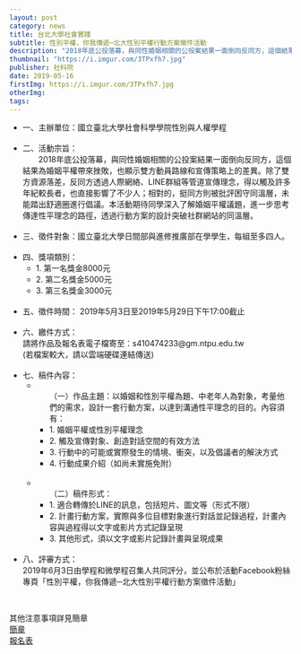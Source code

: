 ```yaml
---
layout: post
category: news
title: 台北大學社會實踐
subtitle: 性別平權，你我傳遞─北大性別平權行動方案徵件活動
description: "2018年底公投落幕，與同性婚姻相關的公投案結果一面倒向反同方，這個結果為婚姻平權帶來挫敗，也顯示雙方動員路線和宣傳策略上的差異。除了雙方資源落差，反同方透過人際網絡、LINE群組等管道宣傳理念，得以觸及許多年紀較長者，也直接影響了不少人；相對的，挺同方則被批評困守同溫層，未能踏出舒適圈進行倡議。本活動期待同學深入了解婚姻平權議題，進一步思考傳達性平理念的路徑，透過行動方案的設計突破社群網站的同溫層。..."
thumbnail: "https://i.imgur.com/3TPxfh7.jpg"
publisher: 社科院
date: 2019-05-16
firstImg: https://i.imgur.com/3TPxfh7.jpg
otherImg:
tags:
---
```

<ul>
<li>一、主辦單位：國立臺北大學社會科學學院性別與人權學程</li><br/>
<li>二、活動宗旨：<br/>
　　2018年底公投落幕，與同性婚姻相關的公投案結果一面倒向反同方，這個結果為婚姻平權帶來挫敗，也顯示雙方動員路線和宣傳策略上的差異。除了雙方資源落差，反同方透過人際網絡、LINE群組等管道宣傳理念，得以觸及許多年紀較長者，也直接影響了不少人；相對的，挺同方則被批評困守同溫層，未能踏出舒適圈進行倡議。本活動期待同學深入了解婚姻平權議題，進一步思考傳達性平理念的路徑，透過行動方案的設計突破社群網站的同溫層。</li><br/>
<li>三、徵件對象：國立臺北大學日間部與進修推廣部在學學生，每組至多四人。</li><br/>
<li>四、獎項類別：
<ul><li>1.	第一名獎金8000元</li>
<li>2.	第二名獎金5000元</li>
<li>3.	第三名獎金3000元</li>
</ul></li><br/>
<li>五、徵件時間： 2019年5月3日至2019年5月29日下午17:00截止</li><br/>
<li>六、繳件方式：<br/>
請將作品及報名表電子檔寄至：s410474233@gm.ntpu.edu.tw<br/>
(若檔案較大，請以雲端硬碟連結傳送)<br/></li><br/>
<li>七、稿件內容：<br/>
<ul>
<li><ul>
（一）作品主題：以婚姻和性別平權為題、中老年人為對象，考量他們的需求，設計一套行動方案，以達到溝通性平理念的目的。內容須有：<br/>
<li>1.	婚姻平權或性別平權理念</li>
<li>2.	觸及宣傳對象、創造對話空間的有效方法</li>
<li>3.	行動中的可能或實際發生的情境、衝突，以及倡議者的解決方式</li>
<li>4.	行動成果介紹（如尚未實施免附）</li>
</ul></li><br/>
<li><ul>（二）稿件形式：<br/>
<li>1.	適合轉傳於LINE的訊息，包括短片、圖文等（形式不限）</li>
<li>2.	計畫行動方案，實際與多位目標對象進行對話並記錄過程，計畫內容與過程得以文字或影片方式記錄呈現</li>
<li>3.	其他形式，須以文字或影片記錄計畫與呈現成果</li>
</ul></li>
</ul>
</li><br/>
<li>八、評審方式：<br/>
2019年6月3日由學程和微學程召集人共同評分，並公布於活動Facebook粉絲專頁「性別平權，你我傳遞─北大性別平權行動方案徵件活動」</li>
</ul>
<br/>
<p>其他注意事項詳見簡章 <br/>
<a href="https://drive.google.com/file/d/1wX88-uG2kyq6IlQPa0jLC7um_MB9PxDp/view">簡章</a> <br/>
<a href="https://drive.google.com/file/d/1wCETXReL3Hm0-Z380OSb9MrTqsRiwWYj/view">報名表</a>
</p>
